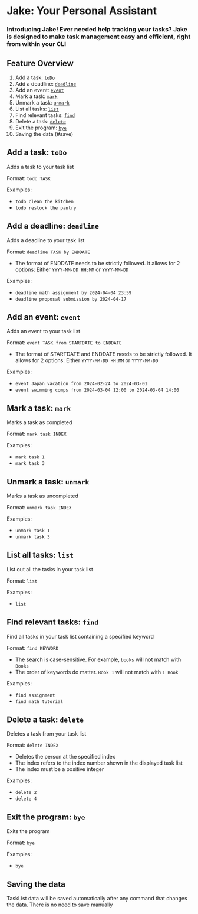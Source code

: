 # Jake: Your Personal Assistant
### Introducing Jake! Ever needed help tracking your tasks? Jake is designed to make task management easy and efficient, right from within your CLI

## Feature Overview
1. Add a task: [`toDo`](#todo)
2. Add a deadline: [`deadline`](#deadline)
3. Add an event: [`event`](#event)
4. Mark a task: [`mark`](#mark)
5. Unmark a task: [`unmark`](#unmark)
6. List all tasks: [`list`](#list)
7. Find relevant tasks: [`find`](#find)
8. Delete a task: [`delete`](#delete)
9. Exit the program: [`bye`](#bye)
10. Saving the data (#save)


## Add a task: `toDo` <a name="todo"></a>
Adds a task to your task list

Format: `todo TASK`

Examples:
- `todo clean the kitchen`
- `todo restock the pantry`


## Add a deadline: `deadline` <a name="deadline"></a>
Adds a deadline to your task list

Format: `deadline TASK by ENDDATE`
- The format of ENDDATE needs to be strictly followed. It allows for 2 options: Either `YYYY-MM-DD HH:MM` or `YYYY-MM-DD`

Examples:
- `deadline math assignment by 2024-04-04 23:59`
- `deadline proposal submission by 2024-04-17`


## Add an event: `event` <a name="event"></a>
Adds an event to your task list

Format: `event TASK from STARTDATE to ENDDATE`
- The format of STARTDATE and ENDDATE needs to be strictly followed. It allows for 2 options: Either `YYYY-MM-DD HH:MM` or `YYYY-MM-DD`

Examples:
- `event Japan vacation from 2024-02-24 to 2024-03-01`
- `event swimming comps from 2024-03-04 12:00 to 2024-03-04 14:00`


## Mark a task: `mark` <a name="mark"></a>
Marks a task as completed

Format: `mark task INDEX`

Examples:
- `mark task 1`
- `mark task 3`


## Unmark a task: `unmark` <a name="unmark"></a>
Marks a task as uncompleted

Format: `unmark task INDEX`

Examples:
- `unmark task 1`
- `unmark task 3`


## List all tasks: `list` <a name="list"></a>
List out all the tasks in your task list

Format: `list`

Examples:
- `list`


## Find relevant tasks: `find` <a name="find"></a>
Find all tasks in your task list containing a specified keyword

Format: `find KEYWORD`
- The search is case-sensitive. For example, `books` will not match with `Books`
- The order of keywords do matter. `Book 1` will not match with `1 Book` 

Examples:
- `find assignment`
- `find math tutorial`


## Delete a task: `delete` <a name="delete"></a>
Deletes a task from your task list

Format: `delete INDEX`
- Deletes the person at the specified index
- The index refers to the index number shown in the displayed task list
- The index must be a positive integer

Examples:
- `delete 2`
- `delete 4`


## Exit the program: `bye` <a name="bye"></a>
Exits the program

Format: `bye`

Examples:
- `bye`


## Saving the data <a name="save"></a>
TaskList data will be saved automatically after any command that changes the data. There is no need to save manually